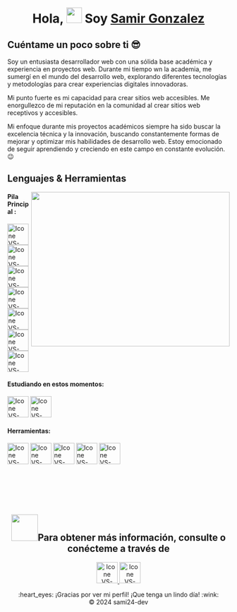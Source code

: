<h1 align="center">Hola, <img src="https://media.giphy.com/media/hvRJCLFzcasrR4ia7z/giphy.gif" width="35"> Soy <a href="">Samir Gonzalez</a></h1>

## Cuéntame un poco sobre ti :sunglasses:

Soy un entusiasta desarrollador web con una sólida base académica y experiencia en proyectos web. Durante mi tiempo wn la academia, me sumergí en el mundo del desarrollo web, explorando diferentes tecnologías y metodologías para crear experiencias digitales innovadoras.

Mi punto fuerte es mi capacidad para crear sitios web accesibles. Me enorgullezco de mi reputación en la comunidad al crear sitios web receptivos y accesibles.

Mi enfoque durante mis proyectos académicos siempre ha sido buscar la excelencia técnica y la innovación, buscando constantemente formas de mejorar y optimizar mis habilidades de desarrollo web. Estoy emocionado de seguir aprendiendo y creciendo en este campo en constante evolución. :wink:

## Lenguajes & Herramientas

<img align="right" height="350px" width="450px" src="https://github-readme-stats.vercel.app/api/top-langs/?username=sami24-dev&theme=holi&layout=compact&langs_count=9" />

#### Pila Principal :
  [<img height="48px" width="48px" alt="Icone VS-Code" src="https://skillicons.dev/icons?i=html"/>](https://developer.mozilla.org/en-US/docs/Web/HTML)
  [<img height="48px" width="48px" alt="Icone VS-Code" src="https://skillicons.dev/icons?i=css"/>](https://developer.mozilla.org/en-US/docs/Web/CSS)
  [<img height="48px" width="48px" alt="Icone VS-Code" src="https://skillicons.dev/icons?i=js"/>](https://developer.mozilla.org/en-US/docs/Web/JavaScript)
  [<img height="48px" width="48px" alt="Icone VS-Code" src="https://skillicons.dev/icons?i=ts"/>](https://www.typescriptlang.org/)
  [<img height="48px" width="48px" alt="Icone VS-Code" src="https://skillicons.dev/icons?i=react"/>](https://react.dev/)
  [<img height="48px" width="48px" alt="Icone VS-Code" src="https://skillicons.dev/icons?i=astro"/>](https://astro.build/en)
  [<img height="48px" width="48px" alt="Icone VS-Code" src="https://skillicons.dev/icons?i=tailwind"/>](https://tailwindcss.com)

#### Estudiando en estos momentos:
  [<img height="48px" width="48px" alt="Icone VS-Code" src="https://skillicons.dev/icons?i=nodejs"/>](https://nodejs.org/en)
  [<img height="48px" width="48px" alt="Icone VS-Code" src="https://skillicons.dev/icons?i=python"/>](https://www.python.org/)

#### Herramientas:

  [<img height="48px" width="48px" alt="Icone VS-Code" src="https://skillicons.dev/icons?i=git"/>](https://git-scm.com/)
  [<img height="48px" width="48px" alt="Icone VS-Code" src="https://skillicons.dev/icons?i=github"/>](https://github.com/)
  [<img height="48px" width="48px" alt="Icone VS-Code" src="https://skillicons.dev/icons?i=vscode"/>](https://code.visualstudio.com/)
  [<img height="48px" width="48px" alt="Icone VS-Code" src="https://skillicons.dev/icons?i=npm"/>](https://www.figma.com/)
  [<img height="48px" width="48px" alt="Icone VS-Code" src="https://skillicons.dev/icons?i=figma"/>](https://www.figma.com/)

<br>
<br>
<br>
<br>

<h2 align="center"><img src='https://raw.githubusercontent.com/ShahriarShafin/ShahriarShafin/main/Assets/handshake.gif' width="60px"/>Para obtener más información, consulte o conécteme a través de</h2> 
<p align="center">
  <a href="mailto:samirgm24@gmail.com" >
    <img height="48px" width="48px" alt="Icone VS-Code" src="https://skillicons.dev/icons?i=gmail"/>
  </a>
  <a href="https://www.linkedin.com/in/samirgm-front-end/" target="_blank">
    <img height="48px" width="48px" alt="Icone VS-Code" src="https://skillicons.dev/icons?i=linkedin"/>
  </a>
<p> 

<div align="center">
  :heart_eyes: ¡Gracias por ver mi perfil! ¡Que tenga un lindo día! :wink: <br/>
  &copy; 2024 sami24-dev
</div>

